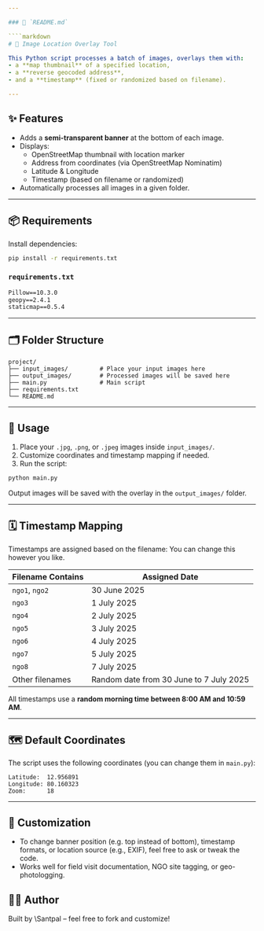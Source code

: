```yaml
---

### 📄 `README.md`

````markdown
# 📍 Image Location Overlay Tool

This Python script processes a batch of images, overlays them with:
- a **map thumbnail** of a specified location,
- a **reverse geocoded address**,
- and a **timestamp** (fixed or randomized based on filename).

---
```


## ✨ Features

- Adds a **semi-transparent banner** at the bottom of each image.
- Displays:
  - OpenStreetMap thumbnail with location marker
  - Address from coordinates (via OpenStreetMap Nominatim)
  - Latitude & Longitude
  - Timestamp (based on filename or randomized)
- Automatically processes all images in a given folder.

---

## 📦 Requirements

Install dependencies:

```bash
pip install -r requirements.txt
````

### `requirements.txt`

```txt
Pillow==10.3.0
geopy==2.4.1
staticmap==0.5.4
```

---

## 🗂 Folder Structure

```
project/
├── input_images/         # Place your input images here
├── output_images/        # Processed images will be saved here
├── main.py               # Main script
├── requirements.txt
└── README.md
```

---

## 🔧 Usage

1. Place your `.jpg`, `.png`, or `.jpeg` images inside `input_images/`.
2. Customize coordinates and timestamp mapping if needed.
3. Run the script:

```bash
python main.py
```

Output images will be saved with the overlay in the `output_images/` folder.

---

## 🗓 Timestamp Mapping

Timestamps are assigned based on the filename:
You can change this however you like.

| Filename Contains | Assigned Date                           |
| ----------------- | --------------------------------------- |
| `ngo1`, `ngo2`    | 30 June 2025                            |
| `ngo3`            | 1 July 2025                             |
| `ngo4`            | 2 July 2025                             |
| `ngo5`            | 3 July 2025                             |
| `ngo6`            | 4 July 2025                             |
| `ngo7`            | 5 July 2025                             |
| `ngo8`            | 7 July 2025                             |
| Other filenames   | Random date from 30 June to 7 July 2025 |

All timestamps use a **random morning time between 8:00 AM and 10:59 AM**.

---

## 🗺️ Default Coordinates

The script uses the following coordinates (you can change them in `main.py`):

```
Latitude:  12.956891
Longitude: 80.160323
Zoom:      18
```

---

## 🧩 Customization

* To change banner position (e.g. top instead of bottom), timestamp formats, or location source (e.g., EXIF), feel free to ask or tweak the code.
* Works well for field visit documentation, NGO site tagging, or geo-photologging.

## 🧑‍💻 Author

Built by \Santpal – feel free to fork and customize!

```
